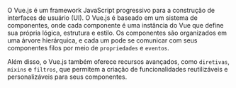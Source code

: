 
O Vue.js é um framework JavaScript progressivo para a construção de interfaces de usuário (UI). O Vue.js é baseado em um sistema de componentes, onde cada componente é uma instância do Vue que define sua própria lógica, estrutura e estilo. Os componentes são organizados em uma árvore hierárquica, e cada um pode se comunicar com seus componentes filos por meio de `propriedades` e `eventos`.

Além disso, o Vue.js também oferece recursos avançados, como `diretivas`, `mixins` e `filtros`, que permitem a criação de funcionalidades reutilizáveis e personalizáveis para seus componentes.